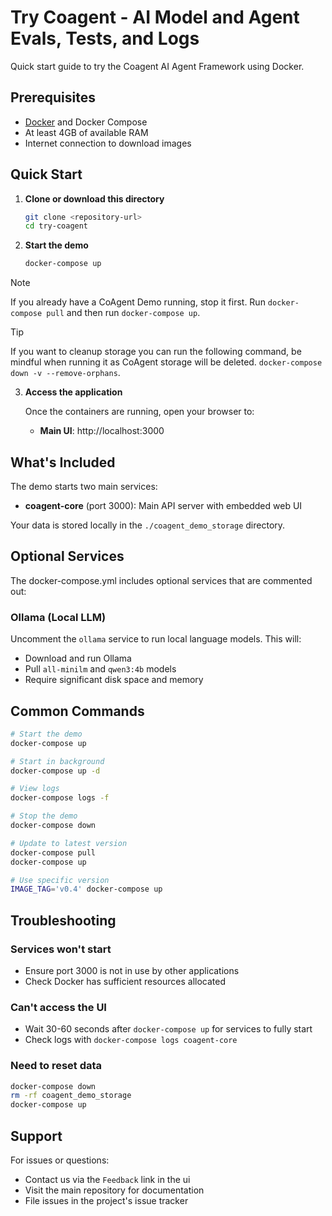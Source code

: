 # Try Coagent - AI Model and Agent Evals, Tests, and Logs

Quick start guide to try the Coagent AI Agent Framework using Docker.

## Prerequisites

- [Docker](https://docs.docker.com/get-docker/) and Docker Compose
- At least 4GB of available RAM
- Internet connection to download images

## Quick Start

1. **Clone or download this directory**
   ```bash
   git clone <repository-url>
   cd try-coagent
   ```

2. **Start the demo**
   ```bash
   docker-compose up
   ```

> [!NOTE]
> If you already have a CoAgent Demo running, stop it first.
> Run `docker-compose pull` and then run `docker-compose up`.

> [!TIP]
> If you want to cleanup storage you can run the following command,
> be mindful when running it as CoAgent storage will be deleted.
> `docker-compose down -v --remove-orphans`.

3. **Access the application**

   Once the containers are running, open your browser to:
   - **Main UI**: http://localhost:3000

## What's Included

The demo starts two main services:

- **coagent-core** (port 3000): Main API server with embedded web UI

Your data is stored locally in the `./coagent_demo_storage` directory.

## Optional Services

The docker-compose.yml includes optional services that are commented out:

### Ollama (Local LLM)
Uncomment the `ollama` service to run local language models. This will:
- Download and run Ollama
- Pull `all-minilm` and `qwen3:4b` models
- Require significant disk space and memory

## Common Commands

```bash
# Start the demo
docker-compose up

# Start in background
docker-compose up -d

# View logs
docker-compose logs -f

# Stop the demo
docker-compose down

# Update to latest version
docker-compose pull
docker-compose up

# Use specific version
IMAGE_TAG='v0.4' docker-compose up
```

## Troubleshooting

### Services won't start
- Ensure port 3000 is not in use by other applications
- Check Docker has sufficient resources allocated

### Can't access the UI
- Wait 30-60 seconds after `docker-compose up` for services to fully start
- Check logs with `docker-compose logs coagent-core`

### Need to reset data
```bash
docker-compose down
rm -rf coagent_demo_storage
docker-compose up
```
## Support

For issues or questions:
- Contact us via the `Feedback` link in the ui
- Visit the main repository for documentation
- File issues in the project's issue tracker
